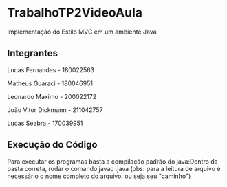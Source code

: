 # TrabalhoTP2VideoAula
Implementação do Estilo MVC em um ambiente Java
## Integrantes
Lucas Fernandes - 180022563 

Matheus Guaraci - 180046951 

Leonardo Maximo - 200022172 

João Vitor Dickmann - 211042757 

Lucas Seabra - 170039951 
## Execução do Código
Para executar os programas basta a compilação padrão do java:Dentro da pasta correta, rodar o comando javac <nomeDoArquivo>.java  (obs: para a leitura de arquivo é necessário o nome completo do arquivo, ou seja seu "caminho")
